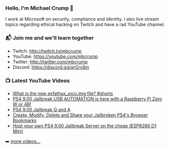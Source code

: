 ### Hello, I'm Michael Crump 👋

I work at Microsoft on security, compliance and identity. I also live stream topics regarding ethical hacking on Twitch and have a rad YouTube channel. 

### 📬 Join me and we'll learn together

- Twitch: http://twitch.tv/mbcrump
- YouTube: https://youtube.com/mbcrump
- Twitter: http://twitter.com/mbcrump
- Discord: https://discord.gg/qrGrx8m

### 📺 Latest YouTube Videos

<!-- YOUTUBE:START -->
- [What is the new exfathax_pico.img file? #shorts](https://www.youtube.com/watch?v=h1-otac9OgM)
- [PS4 9.00 Jailbreak USB AUTOMATION is here with a Raspberry Pi Zero W or 4B!](https://www.youtube.com/watch?v=-0P4Nnf5TEM)
- [PS4 9.00 Jailbreak Q and A](https://www.youtube.com/watch?v=U8pPXKGCkdQ)
- [Create, Modify, Delete and Share your Jailbroken PS4&#39;s Browser Bookmarks](https://www.youtube.com/watch?v=aeIRk7yXk6c)
- [Host your own PS4 9.00 Jailbreak Server on the cheap &lpar;ESP8266 D1 Mini&rpar;](https://www.youtube.com/watch?v=SbQI_FsXdpI)
<!-- YOUTUBE:END -->

➡️ [more videos...](https://youtube.com/mbcrump)


